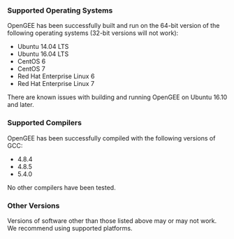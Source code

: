 ### Supported Operating Systems

OpenGEE has been successfully built and run on the 64-bit version of the following operating systems (32-bit versions will not work):

* Ubuntu 14.04 LTS
* Ubuntu 16.04 LTS
* CentOS 6
* CentOS 7
* Red Hat Enterprise Linux 6
* Red Hat Enterprise Linux 7

There are known issues with building and running OpenGEE on Ubuntu 16.10 and later.

### Supported Compilers

OpenGEE has been successfully compiled with the following versions of GCC:

* 4.8.4
* 4.8.5
* 5.4.0

No other compilers have been tested.

### Other Versions

Versions of software other than those listed above may or may not work.  We recommend using supported platforms.
